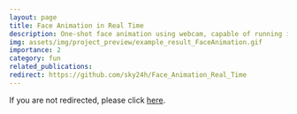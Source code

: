 ```yaml
---
layout: page
title: Face Animation in Real Time
description: One-shot face animation using webcam, capable of running in real time.
img: assets/img/project_preview/example_result_FaceAnimation.gif
importance: 2
category: fun
related_publications:
redirect: https://github.com/sky24h/Face_Animation_Real_Time
---
```


If you are not redirected, please click [here](https://github.com/sky24h/Face_Animation_Real_Time).
